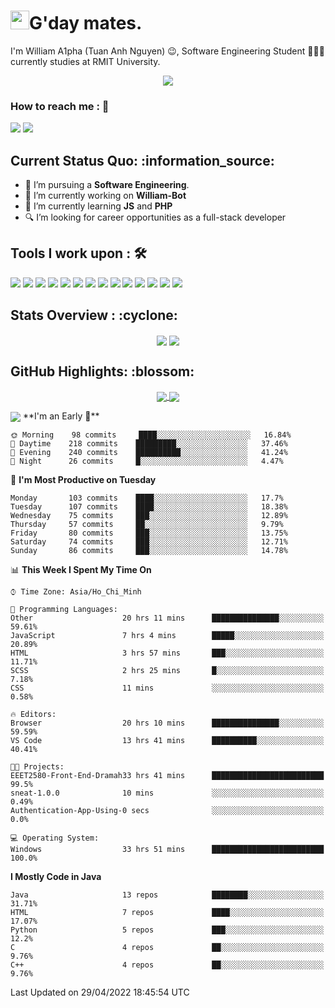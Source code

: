 <h1><img src="https://emojis.slackmojis.com/emojis/images/1531849430/4246/blob-sunglasses.gif?1531849430" width="30"/>G'day mates.</h1>

I'm William A1pha (Tuan Anh Nguyen) 😉, Software Engineering Student 👨🏻‍💻 currently studies at RMIT University.
<p align="center"><img src="https://readme-typing-svg.herokuapp.com?vCenter=true&width=500&lines=Software+Engineering+Student;Year+Two;RMIT+University" /></p>

### How to reach me : :iphone:
<a href="mailto: tuananh131001@gmail.com">
<a href="https://www.linkedin.com/in/tu%E1%BA%A5n-anh-nguy%E1%BB%85n-2051281b4/"><img src="https://img.shields.io/badge/WilliamA1pha-%230077B5.svg?&style=for-the-badge&logo=linkedin&logoColor=white" ></a>  <a href="http://discordapp.com/users/331413468202926081"><img src="https://img.shields.io/badge/Discord-5865F2?style=for-the-badge&logo=discord&logoColor=white" ></a>  
  
 <h2>Current Status Quo: :information_source:</h2>
  
- 💼 I’m pursuing a <strong>Software Engineering</strong>.
- 🔭 I’m currently working on <strong>William-Bot</strong> 
- 🌱 I’m currently learning <strong>JS</strong> and <strong>PHP</strong>
- 🔍 I’m looking for career opportunities as a full-stack developer
 <h2>Tools I work upon : 🛠</h2>
  
<!-- <img src="">   -->
<img src="https://img.shields.io/badge/HTML5-E34F26?style=for-the-badge&logo=html5&logoColor=white">  <img src="https://img.shields.io/badge/CSS3-1572B6?style=for-the-badge&logo=css3&logoColor=white">   <img src="https://img.shields.io/badge/Java%20-%23E00033.svg?&style=for-the-badge&logo=java&logoColor=white">   <img src="https://img.shields.io/badge/python%20-%2314354C.svg?&style=for-the-badge&logo=python&logoColor=white">   <img src="https://img.shields.io/badge/c++%20-%2300599C.svg?&style=for-the-badge&logo=c%2B%2B&logoColor=white">   <img src="https://img.shields.io/badge/MySQL-005C84?style=for-the-badge&logo=mysql&logoColor=white">    <img src="https://img.shields.io/badge/git%20-%23F05032.svg?&style=for-the-badge&logo=git&logoColor=white"/>   <img src="http://img.shields.io/badge/-VS%20Code-000000?style=for-the-badge&logo=Visual-studio-code&logoColor=blue"> <img src="https://img.shields.io/badge/Arduino_IDE-00979D?style=for-the-badge&logo=arduino&logoColor=white"> <img src="https://img.shields.io/badge/Codewars-B1361E?style=for-the-badge&logo=Codewars&logoColor=white"> <img src="https://img.shields.io/badge/PyCharm-000000.svg?&style=for-the-badge&logo=PyCharm&logoColor=white"> <img src="https://img.shields.io/badge/Visual_Studio-5C2D91?style=for-the-badge&logo=visual%20studio&logoColor=white">  <img src="https://img.shields.io/badge/Visual_Studio_Code-0078D4?style=for-the-badge&logo=visual%20studio%20code&logoColor=white"> <img src="https://img.shields.io/badge/-Hackerrank-2EC866?style=for-the-badge&logo=HackerRank&logoColor=white">

  <h2>Stats Overview : :cyclone: </h2>
  <p align="center">
<img align="center" src="https://github-readme-stats.vercel.app/api?username=wi2liamalpha&show_icons=true&count_private=true&hide=stars&include_all_commits=false&theme=aura" />
<img align="center" src="https://github-profile-trophy.vercel.app/?username=wi2liamalpha&theme=dracula&no-bg=true&row=1"/>
  </p>

  <h2>GitHub Highlights: :blossom:</h2>
  <p align="center">
<a href="">
  <img align="center" src="https://github-readme-stats.vercel.app/api/top-langs/?username=wi2liamalpha&langs_count=8&layout=compact&theme=material-palenight&hide=html,Tcl" />
</a>
<a href="">
  <img align="center" src="http://github-readme-streak-stats.herokuapp.com?user=wi2liamalpha&theme=material-palenight"/>
</a>
  </p>
 <img align="center" src="https://activity-graph.herokuapp.com/graph?username=wi2liamalpha&theme=react-dark"/>
<!--START_SECTION:waka-->
**I'm an Early 🐤** 

```text
🌞 Morning    98 commits     ████░░░░░░░░░░░░░░░░░░░░░   16.84% 
🌆 Daytime    218 commits    █████████░░░░░░░░░░░░░░░░   37.46% 
🌃 Evening    240 commits    ██████████░░░░░░░░░░░░░░░   41.24% 
🌙 Night      26 commits     █░░░░░░░░░░░░░░░░░░░░░░░░   4.47%

```
📅 **I'm Most Productive on Tuesday** 

```text
Monday       103 commits    ████░░░░░░░░░░░░░░░░░░░░░   17.7% 
Tuesday      107 commits    ████░░░░░░░░░░░░░░░░░░░░░   18.38% 
Wednesday    75 commits     ███░░░░░░░░░░░░░░░░░░░░░░   12.89% 
Thursday     57 commits     ██░░░░░░░░░░░░░░░░░░░░░░░   9.79% 
Friday       80 commits     ███░░░░░░░░░░░░░░░░░░░░░░   13.75% 
Saturday     74 commits     ███░░░░░░░░░░░░░░░░░░░░░░   12.71% 
Sunday       86 commits     ███░░░░░░░░░░░░░░░░░░░░░░   14.78%

```


📊 **This Week I Spent My Time On** 

```text
⌚︎ Time Zone: Asia/Ho_Chi_Minh

💬 Programming Languages: 
Other                    20 hrs 11 mins      ███████████████░░░░░░░░░░   59.61% 
JavaScript               7 hrs 4 mins        █████░░░░░░░░░░░░░░░░░░░░   20.89% 
HTML                     3 hrs 57 mins       ███░░░░░░░░░░░░░░░░░░░░░░   11.71% 
SCSS                     2 hrs 25 mins       █░░░░░░░░░░░░░░░░░░░░░░░░   7.18% 
CSS                      11 mins             ░░░░░░░░░░░░░░░░░░░░░░░░░   0.58%

🔥 Editors: 
Browser                  20 hrs 10 mins      ███████████████░░░░░░░░░░   59.59% 
VS Code                  13 hrs 41 mins      ██████████░░░░░░░░░░░░░░░   40.41%

🐱‍💻 Projects: 
EEET2580-Front-End-Dramah33 hrs 41 mins      █████████████████████████   99.5% 
sneat-1.0.0              10 mins             ░░░░░░░░░░░░░░░░░░░░░░░░░   0.49% 
Authentication-App-Using-0 secs              ░░░░░░░░░░░░░░░░░░░░░░░░░   0.0%

💻 Operating System: 
Windows                  33 hrs 51 mins      █████████████████████████   100.0%

```

**I Mostly Code in Java** 

```text
Java                     13 repos            ████████░░░░░░░░░░░░░░░░░   31.71% 
HTML                     7 repos             ████░░░░░░░░░░░░░░░░░░░░░   17.07% 
Python                   5 repos             ███░░░░░░░░░░░░░░░░░░░░░░   12.2% 
C                        4 repos             ██░░░░░░░░░░░░░░░░░░░░░░░   9.76% 
C++                      4 repos             ██░░░░░░░░░░░░░░░░░░░░░░░   9.76%

```



 Last Updated on 29/04/2022 18:45:54 UTC
<!--END_SECTION:waka-->
